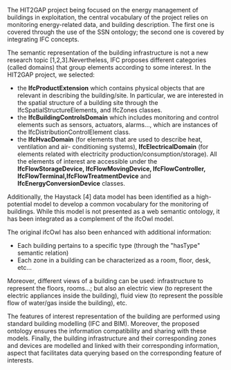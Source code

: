 The HIT2GAP project being focused on the energy management of buildings in exploitation, the central vocabulary of the project relies on monitoring energy-related data, and building description. The first one is covered through the use of the SSN ontology; the second one is covered by integrating IFC concepts. 

The semantic representation of the building infrastructure is not a new research topic [1,2,3].Nevertheless, IFC proposes different categories (called domains) that group elements according to some interest. In the HIT2GAP project, we selected:

- the **IfcProductExtension** which contains physical objects that are relevant in describing the building/site. In particular, we are interested in the spatial structure of a building site through the IfcSpatialStructureElements, and IfcZones classes.
- the **IfcBuildingControlsDomain** which includes monitoring and control elements such as sensors, actuators, alarms..., which are instances of the IfcDistributionControlElement class.
- the **IfcHvacDomain** (for elements that are used to describe heat, ventilation and air- conditioning systems), **IfcElectricalDomain** (for elements related with electricity production/consumption/storage). All the elements of interest are accessible under the **IfcFlowStorageDevice, IfcFlowMovingDevice, IfcFlowController, IfcFlowTerminal,IfcFlowTreatmentDevice** and **IfcEnergyConversionDevice** classes.

Additionally, the Haystack [4] data model has been identified as a high-potential model to develop a common vocabulary for the monitoring of buildings. While this model is not presented as a web semantic ontology, it has been integrated as a complement of the ifcOwl model.

The original ifcOwl has also been enhanced with additional information:

- Each building pertains to a specific type (through the "hasType" semantic relation) 
- Each zone in a building can be characterized as a room, floor, desk, etc... 

Moreover, different views of a building can be used: infrastructure to represent the floors, rooms...; but also an electric view (to represent the electric appliances inside the building), fluid view (to represent the possible flow of water/gas inside the building), etc.

The features of interest representation of the building are performed using standard building modelling (IFC and BIM). Moreover, the proposed ontology ensures the information compatibility and sharing with these models. Finally, the building infrastructure and their corresponding zones and devices are modelled and linked with their corresponding information, aspect that facilitates data querying based on the corresponding feature of interests.
